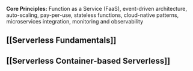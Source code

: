 **Core Principles:** Function as a Service (FaaS), event-driven architecture, auto-scaling, pay-per-use, stateless functions, cloud-native patterns, microservices integration, monitoring and observability

## [[Serverless Fundamentals]]
## [[Serverless Container-based Serverless]]